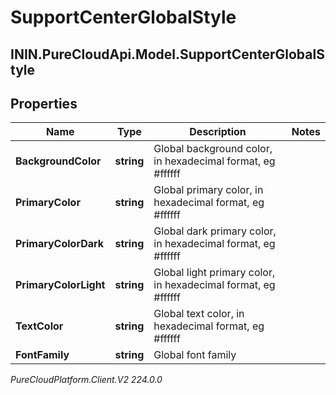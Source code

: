 # SupportCenterGlobalStyle

## ININ.PureCloudApi.Model.SupportCenterGlobalStyle

## Properties

|Name | Type | Description | Notes|
|------------ | ------------- | ------------- | -------------|
| **BackgroundColor** | **string** | Global background color, in hexadecimal format, eg #ffffff | |
| **PrimaryColor** | **string** | Global primary color, in hexadecimal format, eg #ffffff | |
| **PrimaryColorDark** | **string** | Global dark primary color, in hexadecimal format, eg #ffffff | |
| **PrimaryColorLight** | **string** | Global light primary color, in hexadecimal format, eg #ffffff | |
| **TextColor** | **string** | Global text color, in hexadecimal format, eg #ffffff | |
| **FontFamily** | **string** | Global font family | |



_PureCloudPlatform.Client.V2 224.0.0_
